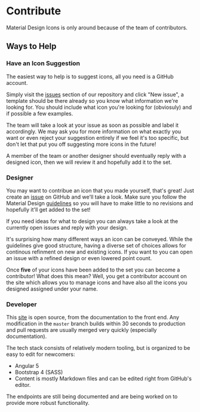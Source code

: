 # Contribute

Material Design Icons is only around because of the team of contributors.

## Ways to Help

### Have an Icon Suggestion

The easiest way to help is to suggest icons, all you need is a GitHub account.

Simply visit the [issues](https://github.com/Templarian/MaterialDesign/issues) section of our repository and click "New issue", a template should be there already so you know what information we're looking for. You should include what icon you're looking for (obviosuly) and if possible a few examples.

The team will take a look at your issue as soon as possible and label it accordingly. We may ask you for more information on what exactly you want or even reject your suggestion entirely if we feel it's too specific, but don't let that put you off suggesting more icons in the future!

A member of the team or another designer should eventually reply with a designed icon, then we will review it and hopefully add it to the set.

### Designer

You may want to contribue an icon that you made yourself, that's great! Just create an [issue](https://github.com/Templarian/MaterialDesign/issues) on GitHub and we'll take a look. Make sure you follow the Material Design [guidelines](https://material.io/guidelines/style/icons.html#icons-system-icons) so you will have to make little to no revisions and hopefully it'll get added to the set!

If you need ideas for what to design you can always take a look at the currently open issues and reply with your design.

It's surprising how many different ways an icon can be conveyed. While the guidelines give good structure, having a diverse set of choices allows for continous refinment on new and existing icons. If you want to you can open an issue with a refined design or even lowered point count.

Once **five** of your icons have been added to the set you can become a contributor! What does this mean? Well, you get a contributor account on the site which allows you to manage icons and have also all the icons you designed assigned under your name.

### Developer

This [site](/contribute/site) is open source, from the documentation to the front end. Any modification in the `master` branch builds within 30 seconds to production and pull requests are usually merged very quickly (especially documentation).

The tech stack consists of relatively modern tooling, but is organized to be easy to edit for newcomers:

- Angular 5
- Bootstrap 4 (SASS)
- Content is mostly Markdown files and can be edited right from GitHub's editor.

The endpoints are still being documented and are being worked on to provide more robust functionality.
